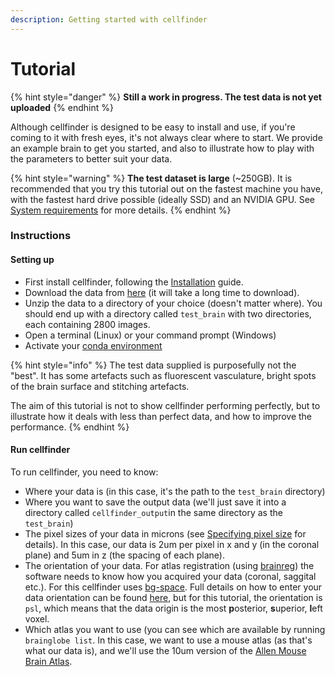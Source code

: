 ```yaml
---
description: Getting started with cellfinder
---
```


# Tutorial

{% hint style="danger" %}
**Still a work in progress. The test data is not yet uploaded**
{% endhint %}

Although cellfinder is designed to be easy to install and use, if you're coming to it with fresh eyes, it's not always clear where to start. We provide an example brain to get you started, and also to illustrate how to play with the parameters to better suit your data.

{% hint style="warning" %}
**The test dataset is large** \(~250GB\). It is recommended that you try this tutorial out on the fastest machine you have, with the fastest hard drive possible \(ideally SSD\) and an NVIDIA GPU. See [System requirements](../installation/system-requirements.md) for more details.
{% endhint %}

### Instructions

#### Setting up

* First install cellfinder, following the [Installation](../installation/installation.md) guide.
*  Download the data from [here](https://gin.g-node.org/cellfinder/data/raw/master/brainreg/test_brain.zip) \(it will take a long time to download\).
* Unzip the data to a directory of your choice \(doesn't matter where\). You should end up with a directory called `test_brain` with two directories, each containing 2800 images.
* Open a terminal \(Linux\) or your command prompt \(Windows\)
* Activate your [conda environment ](../installation/using-conda.md)

{% hint style="info" %}
The test data supplied is purposefully not the "best". It has some artefacts such as fluorescent vasculature, bright spots of the brain surface and stitching artefacts. 

The aim of this tutorial is not to show cellfinder performing perfectly, but to illustrate how it deals with less than perfect data, and how to improve the performance. 
{% endhint %}

#### Run cellfinder

To run cellfinder, you need to know:

* Where your data is \(in this case, it's the path to the `test_brain` directory\)
* Where you want to save the output data \(we'll just save it into a directory called `cellfinder_output`in the same directory as the `test_brain`\)
* The pixel sizes of your data in microns \(see [Specifying pixel size](../user-guide/usage/specifying-pixel-size.md) for details\). In this case, our data is 2um per pixel in x and y \(in the coronal plane\) and 5um in z \(the spacing of each plane\).
* The orientation of your data. For atlas registration \(using [brainreg](https://docs.brainglobe.info/brainreg/introduction)\) the software needs to know how you acquired your data \(coronal, saggital etc.\). For this cellfinder uses [bg-space](https://github.com/brainglobe/bg-space). Full details on how to enter your data orientation can be found [here](https://docs.brainglobe.info/brainreg/user-guide#input-data-orientation), but for this tutorial, the orientation is `psl`, which means that the data origin is the most **p**osterior, **s**uperior, **l**eft voxel.  
* Which atlas you want to use \(you can see which are available by running `brainglobe list`. In this case, we want to use a mouse atlas \(as that's what our data is\), and we'll use the 10um version of the [Allen Mouse Brain Atlas](https://mouse.brain-map.org/static/atlas). 



